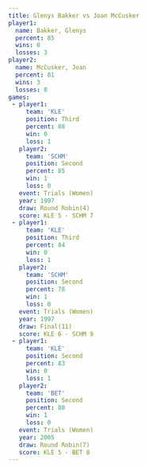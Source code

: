 ```yaml
---
title: Glenys Bakker vs Joan McCusker
player1:              
  name: Bakker, Glenys
  percent: 85         
  wins: 0             
  losses: 3           
player2:              
  name: McCusker, Joan
  percent: 81         
  wins: 3             
  losses: 0           
games:
 - player1:         
     team: 'KLE'    
     position: Third
     percent: 88    
     win: 0         
     loss: 1        
   player2:          
     team: 'SCHM'    
     position: Second
     percent: 85     
     win: 1          
     loss: 0         
   event: Trials (Women)
   year: 1997           
   draw: Round Robin(4) 
   score: KLE 5 - SCHM 7
 - player1:         
     team: 'KLE'    
     position: Third
     percent: 84    
     win: 0         
     loss: 1        
   player2:          
     team: 'SCHM'    
     position: Second
     percent: 78     
     win: 1          
     loss: 0         
   event: Trials (Women)
   year: 1997           
   draw: Final(11)      
   score: KLE 6 - SCHM 9
 - player1:          
     team: 'KLE'     
     position: Second
     percent: 83     
     win: 0          
     loss: 1         
   player2:          
     team: 'BET'     
     position: Second
     percent: 80     
     win: 1          
     loss: 0         
   event: Trials (Women)
   year: 2005           
   draw: Round Robin(7) 
   score: KLE 5 - BET 8 
---
```

